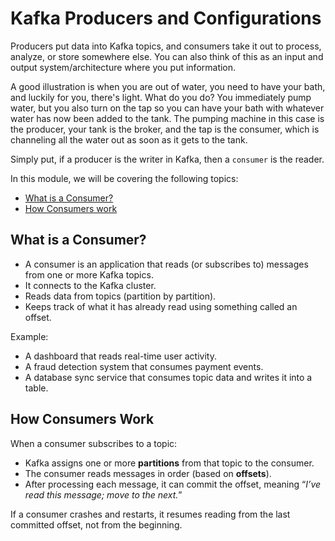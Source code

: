 # Kafka Producers and Configurations

Producers put data into Kafka topics, and consumers take it out to process, analyze, or store somewhere else. You can also think of this as an input and output system/architecture where you put information. 

A good illustration is when you are out of water, you need to have your bath, and luckily for you, there's light. What do you do? You immediately pump water, but you also turn on the tap so you can have your bath with whatever water has now been added to the tank. The pumping machine in this case is the producer, your tank is the broker, and the tap is the consumer, which is channeling all the water out as soon as it gets to the tank.

Simply put, if a producer is the writer in Kafka, then a `consumer` is the reader.

In this module, we will be covering the following topics:

- [What is a Consumer?](https://github.com/coredataengineers/CDE-BOOTCAMP/blob/main/12_apache_kafka/07-Consumer-and-Configurations.md#what-is-a-consumer)
- [How Consumers work](https://github.com/coredataengineers/CDE-BOOTCAMP/blob/main/12_apache_kafka/07-Consumer-and-Configurations.md#how-consumers-work)


## What is a Consumer?

* A consumer is an application that reads (or subscribes to) messages from one or more Kafka topics.
* It connects to the Kafka cluster.
* Reads data from topics (partition by partition).
* Keeps track of what it has already read using something called an offset.


Example:

* A dashboard that reads real-time user activity.
* A fraud detection system that consumes payment events.
* A database sync service that consumes topic data and writes it into a table.

## How Consumers Work

When a consumer subscribes to a topic:

* Kafka assigns one or more **partitions** from that topic to the consumer.
* The consumer reads messages in order (based on **offsets**).
* After processing each message, it can commit the offset, meaning “*I’ve read this message; move to the next.*”

If a consumer crashes and restarts, it resumes reading from the last committed offset, not from the beginning.



